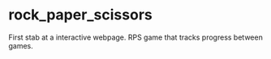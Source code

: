 # rock_paper_scissors

First stab at a interactive webpage. 
RPS game that tracks progress between games. 
